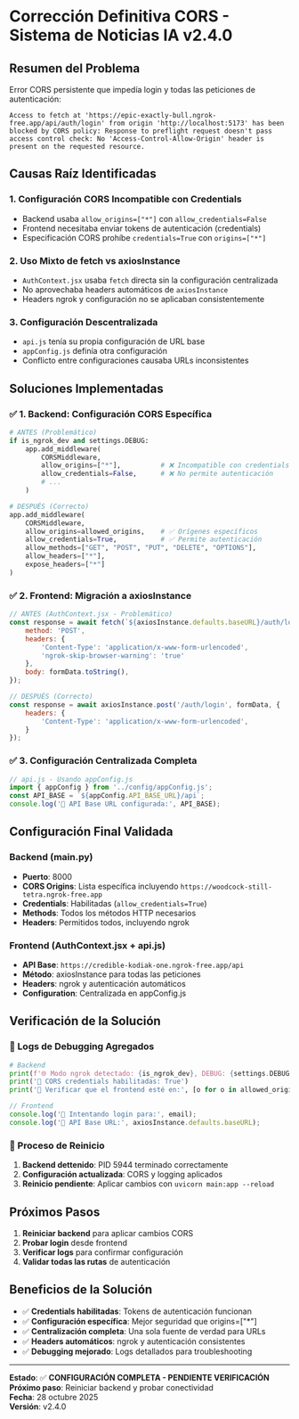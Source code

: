 # Corrección Definitiva CORS - Sistema de Noticias IA v2.4.0

## Resumen del Problema

Error CORS persistente que impedía login y todas las peticiones de autenticación:
```
Access to fetch at 'https://epic-exactly-bull.ngrok-free.app/api/auth/login' from origin 'http://localhost:5173' has been blocked by CORS policy: Response to preflight request doesn't pass access control check: No 'Access-Control-Allow-Origin' header is present on the requested resource.
```

## Causas Raíz Identificadas

### 1. **Configuración CORS Incompatible con Credentials**
- Backend usaba `allow_origins=["*"]` con `allow_credentials=False`
- Frontend necesitaba enviar tokens de autenticación (credentials)
- Especificación CORS prohíbe `credentials=True` con `origins=["*"]`

### 2. **Uso Mixto de fetch vs axiosInstance**
- `AuthContext.jsx` usaba `fetch` directa sin la configuración centralizada
- No aprovechaba headers automáticos de `axiosInstance`
- Headers ngrok y configuración no se aplicaban consistentemente

### 3. **Configuración Descentralizada**
- `api.js` tenía su propia configuración de URL base
- `appConfig.js` definía otra configuración
- Conflicto entre configuraciones causaba URLs inconsistentes

## Soluciones Implementadas

### ✅ 1. Backend: Configuración CORS Específica
```python
# ANTES (Problemático)
if is_ngrok_dev and settings.DEBUG:
    app.add_middleware(
        CORSMiddleware,
        allow_origins=["*"],          # ❌ Incompatible con credentials
        allow_credentials=False,      # ❌ No permite autenticación
        # ...
    )

# DESPUÉS (Correcto)
app.add_middleware(
    CORSMiddleware,
    allow_origins=allowed_origins,    # ✅ Orígenes específicos
    allow_credentials=True,           # ✅ Permite autenticación
    allow_methods=["GET", "POST", "PUT", "DELETE", "OPTIONS"],
    allow_headers=["*"],
    expose_headers=["*"]
)
```

### ✅ 2. Frontend: Migración a axiosInstance
```javascript
// ANTES (AuthContext.jsx - Problemático)
const response = await fetch(`${axiosInstance.defaults.baseURL}/auth/login`, {
    method: 'POST',
    headers: {
        'Content-Type': 'application/x-www-form-urlencoded',
        'ngrok-skip-browser-warning': 'true'
    },
    body: formData.toString(),
});

// DESPUÉS (Correcto)
const response = await axiosInstance.post('/auth/login', formData, {
    headers: {
        'Content-Type': 'application/x-www-form-urlencoded',
    }
});
```

### ✅ 3. Configuración Centralizada Completa
```javascript
// api.js - Usando appConfig.js
import { appConfig } from '../config/appConfig.js';
const API_BASE = `${appConfig.API_BASE_URL}/api`;
console.log('🔧 API Base URL configurada:', API_BASE);
```

## Configuración Final Validada

### Backend (main.py)
- **Puerto**: 8000
- **CORS Origins**: Lista específica incluyendo `https://woodcock-still-tetra.ngrok-free.app`
- **Credentials**: Habilitadas (`allow_credentials=True`)
- **Methods**: Todos los métodos HTTP necesarios
- **Headers**: Permitidos todos, incluyendo ngrok

### Frontend (AuthContext.jsx + api.js)
- **API Base**: `https://credible-kodiak-one.ngrok-free.app/api`
- **Método**: axiosInstance para todas las peticiones
- **Headers**: ngrok y autenticación automáticos
- **Configuration**: Centralizada en appConfig.js

## Verificación de la Solución

### 🔧 Logs de Debugging Agregados
```python
# Backend
print(f'🌐 Modo ngrok detectado: {is_ngrok_dev}, DEBUG: {settings.DEBUG}')
print('🔧 CORS credentials habilitadas: True')
print('🔧 Verificar que el frontend esté en:', [o for o in allowed_origins if 'woodcock' in o])
```

```javascript
// Frontend
console.log('🔐 Intentando login para:', email);
console.log('🔧 API Base URL:', axiosInstance.defaults.baseURL);
```

### 🔄 Proceso de Reinicio
1. **Backend dettenido**: PID 5944 terminado correctamente
2. **Configuración actualizada**: CORS y logging aplicados
3. **Reinicio pendiente**: Aplicar cambios con `uvicorn main:app --reload`

## Próximos Pasos

1. **Reiniciar backend** para aplicar cambios CORS
2. **Probar login** desde frontend
3. **Verificar logs** para confirmar configuración
4. **Validar todas las rutas** de autenticación

## Beneficios de la Solución

- ✅ **Credentials habilitadas**: Tokens de autenticación funcionan
- ✅ **Configuración específica**: Mejor seguridad que origins=["*"]
- ✅ **Centralización completa**: Una sola fuente de verdad para URLs
- ✅ **Headers automáticos**: ngrok y autenticación consistentes
- ✅ **Debugging mejorado**: Logs detallados para troubleshooting

---

**Estado**: ✅ **CONFIGURACIÓN COMPLETA - PENDIENTE VERIFICACIÓN**  
**Próximo paso**: Reiniciar backend y probar conectividad  
**Fecha**: 28 octubre 2025  
**Versión**: v2.4.0